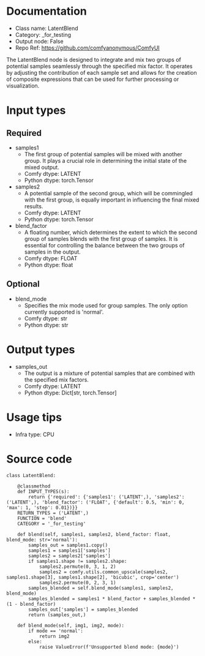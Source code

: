 # Documentation
- Class name: LatentBlend
- Category: _for_testing
- Output node: False
- Repo Ref: https://github.com/comfyanonymous/ComfyUI

The LatentBlend node is designed to integrate and mix two groups of potential samples seamlessly through the specified mix factor. It operates by adjusting the contribution of each sample set and allows for the creation of composite expressions that can be used for further processing or visualization.

# Input types
## Required
- samples1
    - The first group of potential samples will be mixed with another group. It plays a crucial role in determining the initial state of the mixed output.
    - Comfy dtype: LATENT
    - Python dtype: torch.Tensor
- samples2
    - A potential sample of the second group, which will be commingled with the first group, is equally important in influencing the final mixed results.
    - Comfy dtype: LATENT
    - Python dtype: torch.Tensor
- blend_factor
    - A floating number, which determines the extent to which the second group of samples blends with the first group of samples. It is essential for controlling the balance between the two groups of samples in the output.
    - Comfy dtype: FLOAT
    - Python dtype: float
## Optional
- blend_mode
    - Specifies the mix mode used for group samples. The only option currently supported is 'normal'.
    - Comfy dtype: str
    - Python dtype: str

# Output types
- samples_out
    - The output is a mixture of potential samples that are combined with the specified mix factors.
    - Comfy dtype: LATENT
    - Python dtype: Dict[str, torch.Tensor]

# Usage tips
- Infra type: CPU

# Source code
```
class LatentBlend:

    @classmethod
    def INPUT_TYPES(s):
        return {'required': {'samples1': ('LATENT',), 'samples2': ('LATENT',), 'blend_factor': ('FLOAT', {'default': 0.5, 'min': 0, 'max': 1, 'step': 0.01})}}
    RETURN_TYPES = ('LATENT',)
    FUNCTION = 'blend'
    CATEGORY = '_for_testing'

    def blend(self, samples1, samples2, blend_factor: float, blend_mode: str='normal'):
        samples_out = samples1.copy()
        samples1 = samples1['samples']
        samples2 = samples2['samples']
        if samples1.shape != samples2.shape:
            samples2.permute(0, 3, 1, 2)
            samples2 = comfy.utils.common_upscale(samples2, samples1.shape[3], samples1.shape[2], 'bicubic', crop='center')
            samples2.permute(0, 2, 3, 1)
        samples_blended = self.blend_mode(samples1, samples2, blend_mode)
        samples_blended = samples1 * blend_factor + samples_blended * (1 - blend_factor)
        samples_out['samples'] = samples_blended
        return (samples_out,)

    def blend_mode(self, img1, img2, mode):
        if mode == 'normal':
            return img2
        else:
            raise ValueError(f'Unsupported blend mode: {mode}')
```